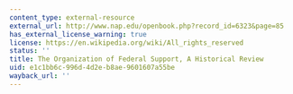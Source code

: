 ```yaml
---
content_type: external-resource
external_url: http://www.nap.edu/openbook.php?record_id=6323&page=85
has_external_license_warning: true
license: https://en.wikipedia.org/wiki/All_rights_reserved
status: ''
title: The Organization of Federal Support, A Historical Review
uid: e1c1bb6c-996d-4d2e-b8ae-9601607a55be
wayback_url: ''
---
```

